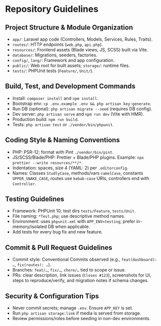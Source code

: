 # Repository Guidelines

## Project Structure & Module Organization
- `app/`: Laravel app code (Controllers, Models, Services, Rules, Traits).
- `routes/`: HTTP endpoints (`web.php`, `api.php`).
- `resources/`: Frontend assets (Blade views, JS, SCSS) built via Vite.
- `database/`: Migrations, seeders, factories.
- `config/`, `lang/`: Framework and app configuration.
- `public/`: Web root for built assets; `storage/`: runtime files.
- `tests/`: PHPUnit tests (`Feature/`, `Unit/`).

## Build, Test, and Development Commands
- Install: `composer install` and `npm install`.
- Bootstrap env: `cp .env.example .env && php artisan key:generate`.
- Run DB (optional): `php artisan migrate --seed` (requires DB config).
- Dev server: `php artisan serve` and `npm run dev` (Vite with HMR).
- Production build: `npm run build`.
- Tests: `php artisan test` or `./vendor/bin/phpunit`.

## Coding Style & Naming Conventions
- PHP: PSR-12; format with Pint `./vendor/bin/pint`.
- JS/SCSS/Blade/PHP: Prettier + Blade/PHP plugins. Example: `npx prettier --write resources/**/*`.
- Indentation: spaces, size 4 (YAML: 2) per `.editorconfig`.
- Names: Classes `StudlyCase`, methods/vars `camelCase`, constants `UPPER_SNAKE_CASE`, routes use `kebab-case` URIs, controllers end with `Controller`.

## Testing Guidelines
- Framework: PHPUnit 10; test dirs `tests/Feature`, `tests/Unit`.
- File naming: `*Test.php`; use descriptive method names.
- Environment: uses `phpunit.xml` with `APP_ENV=testing`; prefer in-memory/isolated DB when applicable.
- Add tests for every bug fix and new feature.

## Commit & Pull Request Guidelines
- Commit style: Conventional Commits observed (e.g., `feat(dashboard): …`, `fix(routes): …`).
- Branches: `feat/…`, `fix/…`, `chore/…` tied to scope or issue.
- PRs: clear description, link issues (`Closes #123`), screenshots for UI, steps to reproduce/verify, and migration notes if schema changes.

## Security & Configuration Tips
- Never commit secrets; manage `.env`. Ensure `APP_KEY` is set.
- Run `php artisan storage:link` if media is served from storage.
- Review permissions/roles before seeding in non-dev environments.
